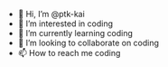 - 👋 Hi, I’m @ptk-kai
- 👀 I’m interested in coding
- 🌱 I’m currently learning coding
- 💞️ I’m looking to collaborate on coding
- 📫 How to reach me coding
